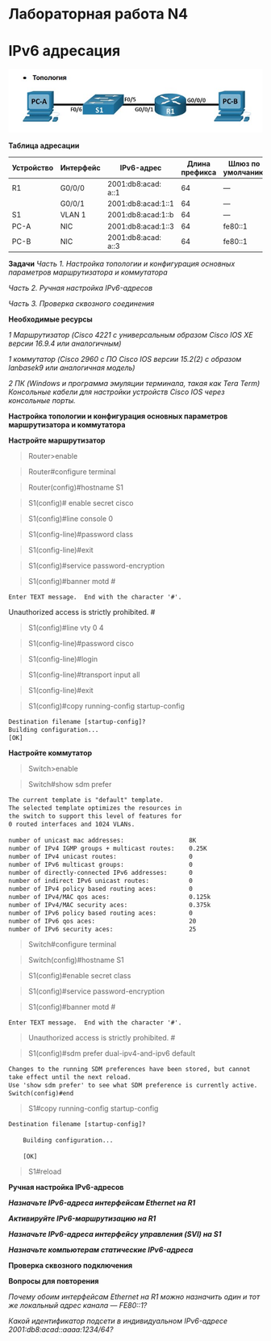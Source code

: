 # Лабораторная работа N4
# IPv6 адресация

![](https://github.com/netdoms/repozit/blob/main/labs_otus/lab_8/1.jpg "")

**Таблица адресации**

|Устройство|Интерфейс|IPv6-адрес |Длина префикса |Шлюз по умолчанию |
|------|--------|-------|-------|-----|
| R1   | G0/0/0 | 2001:db8:acad: a::1 |64     | —       |
|      |G0/0/1  |2001:db8:acad:1::1  |64     | —        |
| S1   |VLAN 1  |2001:db8:acad:1::b  |64     | —        |
| PC-A |NIC     |2001:db8:acad:1::3  |64     | fe80::1  |
| PC-B |NIC     |2001:db8:acad: a::3  |64     | fe80::1 |

**Задачи**
*Часть 1. Настройка топологии и конфигурация основных параметров маршрутизатора и коммутатора*

*Часть 2. Ручная настройка IPv6-адресов*

*Часть 3. Проверка сквозного соединения*

**Необходимые ресурсы**

*1 Маршрутизатор (Cisco 4221 с универсальным образом Cisco IOS XE версии 16.9.4 или аналогичным)*

*1 коммутатор (Cisco 2960 с ПО Cisco IOS версии 15.2(2) с образом lanbasek9 или аналогичная модель)*

*2 ПК (Windows и программа эмуляции терминала, такая как Tera Term)
Консольные кабели для настройки устройств Cisco IOS через консольные порты.*

**Настройка топологии и конфигурация основных параметров маршрутизатора и коммутатора**






**Настройте маршрутизатор**

> Router>enable 

> Router#configure terminal

> Router(config)#hostname S1

> S1(config)# enable secret cisco

> S1(config)#line console 0

> S1(config-line)#password class

> S1(config-line)#exit

> S1(config)#service password-encryption

> S1(config)#banner motd #

    Enter TEXT message.  End with the character '#'.

Unauthorized access is strictly prohibited. #

> S1(config)#line vty 0 4

> S1(config-line)#password cisco

> S1(config-line)#login

> S1(config-line)#transport input all

> S1(config-line)#exit

> S1(config)#copy running-config startup-config

    Destination filename [startup-config]? 
    Building configuration...
    [OK]

**Настройте коммутатор**

> Switch>enable

> Switch#show sdm prefer

    The current template is "default" template.
    The selected template optimizes the resources in
    the switch to support this level of features for
    0 routed interfaces and 1024 VLANs.

    number of unicast mac addresses:                  8K
    number of IPv4 IGMP groups + multicast routes:    0.25K
    number of IPv4 unicast routes:                    0
    number of IPv6 multicast groups:                  0
    number of directly-connected IPv6 addresses:      0
    number of indirect IPv6 unicast routes:           0
    number of IPv4 policy based routing aces:         0
    number of IPv4/MAC qos aces:                      0.125k
    number of IPv4/MAC security aces:                 0.375k
    number of IPv6 policy based routing aces:         0
    number of IPv6 qos aces:                          20
    number of IPv6 security aces:                     25


> Switch#configure terminal

> Switch(config)#hostname S1

> S1(config)#enable secret class

> S1(config)#service password-encryption

> S1(config)#banner motd #

    Enter TEXT message.  End with the character '#'.

> Unauthorized access is strictly prohibited. #

> S1(config)#sdm prefer dual-ipv4-and-ipv6 default 

    Changes to the running SDM preferences have been stored, but cannot take effect until the next reload.
    Use 'show sdm prefer' to see what SDM preference is currently active.
    Switch(config)#end

> S1#copy running-config startup-config

    Destination filename [startup-config]? 

        Building configuration...

        [OK]

> S1#reload





**Ручная настройка IPv6-адресов**

***Назначьте IPv6-адреса интерфейсам Ethernet на R1***

***Активируйте IPv6-маршрутизацию на R1***

***Назначьте IPv6-адреса интерфейсу управления (SVI) на S1***





***Назначьте компьютерам статические IPv6-адреса***



**Проверка сквозного подключения**

**Вопросы для повторения**

*Почему обоим интерфейсам Ethernet на R1 можно назначить один и тот же локальный адрес канала — FE80::1?*

*Какой идентификатор подсети в индивидуальном IPv6-адресе 2001:db8:acad::aaaa:1234/64?*
